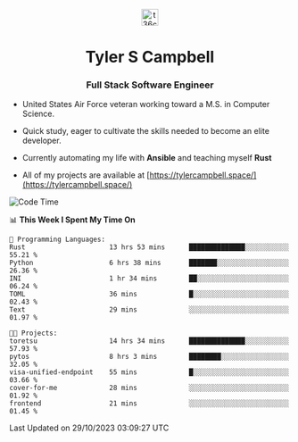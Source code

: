 <p align="center">
<a href="https://www.linkedin.com/in/t36campbell" target="blank"><img align="center" src="https://ik.imagekit.io/t36campbell/Portfolio/linkedin.png.original_m8bbGgPh6.png" alt="t36campbell" height="30" width="30" /></a>
</p>
<h1 align="center">Tyler S Campbell</h1>
<h3 align="center">Full Stack Software Engineer</h3>

* United States Air Force veteran working toward a M.S. in Computer Science.

* Quick study, eager to cultivate the skills needed to become an elite developer.

* Currently automating my life with **Ansible** and teaching myself **Rust**

* All of my projects are available at [https://tylercampbell.space/](https://tylercampbell.space/)

<!--START_SECTION:waka-->
![Code Time](http://img.shields.io/badge/Code%20Time-2%2C940%20hrs%2048%20mins-blue)

📊 **This Week I Spent My Time On** 

```text
💬 Programming Languages: 
Rust                     13 hrs 53 mins      ██████████████░░░░░░░░░░░   55.21 % 
Python                   6 hrs 38 mins       ███████░░░░░░░░░░░░░░░░░░   26.36 % 
INI                      1 hr 34 mins        ██░░░░░░░░░░░░░░░░░░░░░░░   06.24 % 
TOML                     36 mins             █░░░░░░░░░░░░░░░░░░░░░░░░   02.43 % 
Text                     29 mins             ░░░░░░░░░░░░░░░░░░░░░░░░░   01.97 % 

🐱‍💻 Projects: 
toretsu                  14 hrs 34 mins      ██████████████░░░░░░░░░░░   57.93 % 
pytos                    8 hrs 3 mins        ████████░░░░░░░░░░░░░░░░░   32.05 % 
visa-unified-endpoint    55 mins             █░░░░░░░░░░░░░░░░░░░░░░░░   03.66 % 
cover-for-me             28 mins             ░░░░░░░░░░░░░░░░░░░░░░░░░   01.92 % 
frontend                 21 mins             ░░░░░░░░░░░░░░░░░░░░░░░░░   01.45 % 
```


 Last Updated on 29/10/2023 03:09:27 UTC
<!--END_SECTION:waka-->
